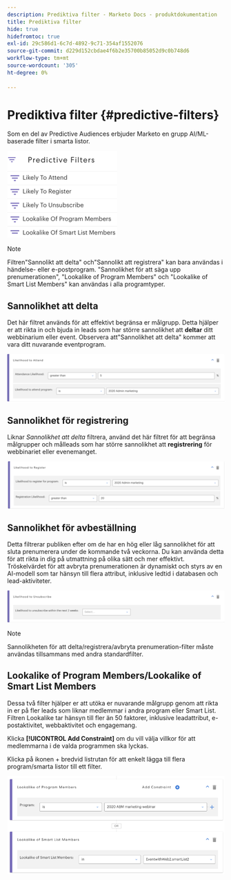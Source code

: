 ```yaml
---
description: Prediktiva filter - Marketo Docs - produktdokumentation
title: Prediktiva filter
hide: true
hidefromtoc: true
exl-id: 29c586d1-6c7d-4892-9c71-354af1552076
source-git-commit: d229d152cbdae4f6b2e35700b85052d9c0b748d6
workflow-type: tm+mt
source-wordcount: '305'
ht-degree: 0%

---
```


# Prediktiva filter {#predictive-filters}

Som en del av Predictive Audiences erbjuder Marketo en grupp AI/ML-baserade filter i smarta listor.

![Bild ett](assets/predictive-filters-1.png)

>[!NOTE]
>
>Filtren&quot;Sannolikt att delta&quot; och&quot;Sannolikt att registrera&quot; kan bara användas i händelse- eller e-postprogram. &quot;Sannolikhet för att säga upp prenumerationen&quot;, &quot;Lookalike of Program Members&quot; och &quot;Lookalike of Smart List Members&quot; kan användas i alla programtyper.

## Sannolikhet att delta

Det här filtret används för att effektivt begränsa er målgrupp. Detta hjälper er att rikta in och bjuda in leads som har större sannolikhet att **deltar** ditt webbinarium eller event. Observera att&quot;Sannolikhet att delta&quot; kommer att vara ditt nuvarande eventprogram.

![Bild två](assets/predictive-filters-2.png)

## Sannolikhet för registrering

Liknar _Sannolikhet att delta_ filtrera, använd det här filtret för att begränsa målgrupper och målleads som har större sannolikhet att **registrering** för webbinariet eller evenemanget.

![Bild tre](assets/predictive-filters-3.png)

## Sannolikhet för avbeställning

Detta filtrerar publiken efter om de har en hög eller låg sannolikhet för att sluta prenumerera under de kommande två veckorna. Du kan använda detta för att rikta in dig på utmattning på olika sätt och mer effektivt. Tröskelvärdet för att avbryta prenumerationen är dynamiskt och styrs av en AI-modell som tar hänsyn till flera attribut, inklusive ledtid i databasen och lead-aktiviteter.

![Bild fyra](assets/predictive-filters-4.png)

>[!NOTE]
>
>Sannolikheten för att delta/registrera/avbryta prenumeration-filter måste användas tillsammans med andra standardfilter.

## Lookalike of Program Members/Lookalike of Smart List Members

Dessa två filter hjälper er att utöka er nuvarande målgrupp genom att rikta in er på fler leads som liknar medlemmar i andra program eller Smart List. Filtren Lookalike tar hänsyn till fler än 50 faktorer, inklusive leadattribut, e-postaktivitet, webbaktivitet och engagemang.

Klicka **[!UICONTROL Add Constraint]** om du vill välja villkor för att medlemmarna i de valda programmen ska lyckas.

Klicka på ikonen + bredvid listrutan för att enkelt lägga till flera program/smarta listor till ett filter.

![Bild fem](assets/predictive-filters-5.png)
